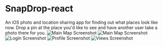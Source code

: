 # SnapDrop-react
An iOS photo and location sharing app for finding out what places look like now.
Drop a pin at the place you'd like to see and have another user take a photo there for you.
![Main Map Screenshot](1.png)
![Main Map Screenshot](/images/md/1.png)
![Login Screenshot](/images/md/2.png)
![Profile Screenshot](/images/md/3.png)
![Views Screenshot](/images/md/4.png)
